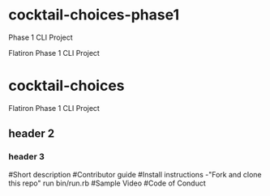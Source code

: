 # cocktail-choices-phase1
Phase 1 CLI Project

Flatiron Phase 1 CLI Project

# cocktail-choices
Flatiron Phase 1 CLI Project

 
## header 2
 
### header 3
 
#Short description
#Contributor guide
#Install instructions
-"Fork and clone this repo"
run bin/run.rb
#Sample Video
#Code of Conduct